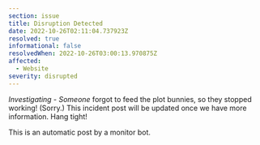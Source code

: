 ```yaml
---
section: issue
title: Disruption Detected
date: 2022-10-26T02:11:04.737923Z
resolved: true
informational: false
resolvedWhen: 2022-10-26T03:00:13.970875Z
affected:
  - Website
severity: disrupted
---
```

*Investigating* - _Someone_ forgot to feed the plot bunnies, so they stopped working! (Sorry.) This incident post will be updated once we have more information. Hang tight!

This is an automatic post by a monitor bot.
        